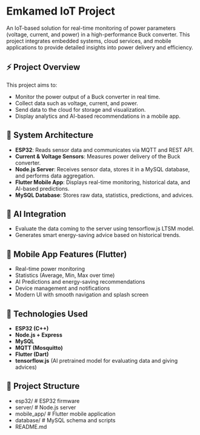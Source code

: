 # Emkamed IoT Project

An IoT-based solution for real-time monitoring of power parameters (voltage, current, and power) in a high-performance Buck converter. This project integrates embedded systems, cloud services, and mobile applications to provide detailed insights into power delivery and efficiency.

## ⚡ Project Overview

This project aims to:
- Monitor the power output of a Buck converter in real time.
- Collect data such as voltage, current, and power.
- Send data to the cloud for storage and visualization.
- Display analytics and AI-based recommendations in a mobile app.

## 📡 System Architecture

- **ESP32**: Reads sensor data and communicates via MQTT and REST API.
- **Current & Voltage Sensors**: Measures power delivery of the Buck converter.
- **Node.js Server**: Receives sensor data, stores it in a MySQL database, and performs data aggregation.
- **Flutter Mobile App**: Displays real-time monitoring, historical data, and AI-based predictions.
- **MySQL Database**: Stores raw data, statistics, predictions, and advices.

## 🧠 AI Integration

- Evaluate the data coming to the server using tensorflow.js LTSM model.
- Generates smart energy-saving advice based on historical trends.

## 📱 Mobile App Features (Flutter)
- Real-time power monitoring
- Statistics (Average, Min, Max over time)
- AI Predictions and energy-saving recommendations
- Device management and notifications
- Modern UI with smooth navigation and splash screen

## 🔧 Technologies Used

- **ESP32 (C++)**
- **Node.js + Express**
- **MySQL**
- **MQTT (Mosquitto)**
- **Flutter (Dart)**
- **tensorflow.js** (AI pretrained model for evaluating data and giving advices)

## 📁 Project Structure
  - esp32/ # ESP32 firmware
  - server/ # Node.js server
  - mobile_app/ # Flutter mobile application
  - database/ # MySQL schema and scripts
  - README.md
